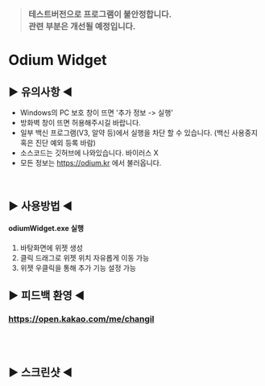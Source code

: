 > ### 테스트버전으로 프로그램이 불안정합니다. <br>관련 부분은 개선될 예정입니다.<br>

# Odium Widget

## ▶ 유의사항 ◀
- Windows의 PC 보호 창이 뜨면 '추가 정보 -> 실행'
- 방화벽 창이 뜨면 허용해주시길 바랍니다.
- 일부 백신 프로그램(V3, 알약 등)에서 실행을 차단 할 수 있습니다. (백신 사용중지 혹은 진단 예외 등록 바람)
- 소스코드는 깃허브에 나와있습니다. 바이러스 X
- 모든 정보는 https://odium.kr 에서 불러옵니다.
<br>

## ▶ 사용방법 ◀

#### odiumWidget.exe 실행
1. 바탕화면에 위젯 생성
2. 클릭 드래그로 위젯 위치 자유롭게 이동 가능
3. 위젯 우클릭을 통해 추가 기능 설정 가능


## ▶ 피드백 환영 ◀

### https://open.kakao.com/me/changil

<br>
<br>

## ▶ 스크린샷 ◀
